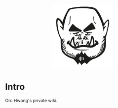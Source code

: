 <p align="center">
  <br>
  <img width="200" src="./assets/img/brand/orchwang.png" alt="orchwang logo">
  <br>
</p>

# Intro

Orc Hwang's private wiki.
